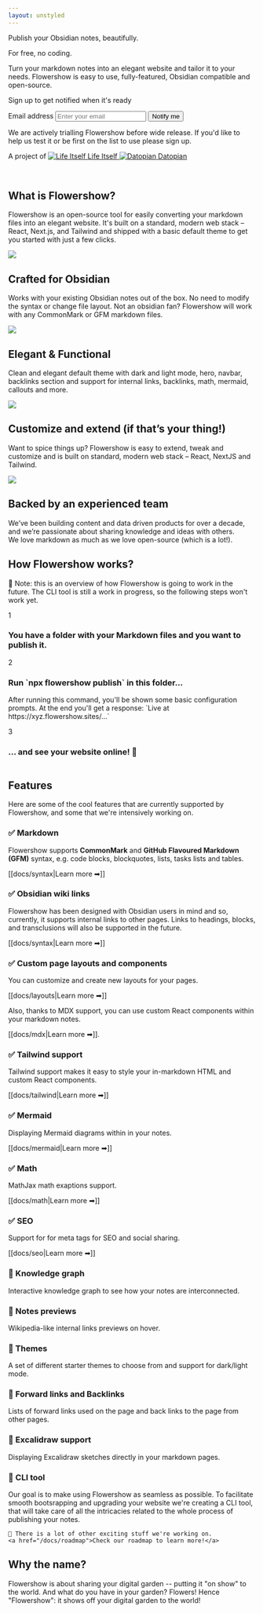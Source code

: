 ```yaml
---
layout: unstyled
---
```


<div className="overflow-hidden -mb-32 mt-[-4.5rem] pb-32 pt-[4.5rem] lg:mt-[-4.75rem] lg:pt-[4.75rem]">
  <div className="py-16 sm:px-2 lg:relative lg:py-20 lg:px-0">
    <div className="mx-auto grid max-w-2xl grid-cols-1 items-center gap-y-16 gap-x-8 px-4 lg:max-w-8xl lg:grid-cols-2 lg:px-8 xl:gap-x-16 xl:px-12">
      <div className="relative mb-10 lg:mb-0 md:text-center lg:text-left">
        <p className="inline bg-gradient-to-r from-indigo-200 via-sky-400 to-indigo-200 bg-clip-text text-6xl tracking-tight text-transparent">Publish your Obsidian notes, beautifully.</p>
        <p className="mt-4 text-3xl dark:text-white tracking-tight">For free, no coding.</p>
        <p className="mt-4 text-xl tracking-tight text-slate-400">Turn your markdown notes into an elegant website and tailor it to your needs. Flowershow is easy to use, fully-featured, Obsidian compatible and open-source.</p>
        <div className="mt-8 sm:mx-auto sm:text-center lg:text-left lg:mx-0">
          <p className="text-base font-medium text-slate-300">Sign up to get notified when it's ready</p>
          <form method="POST" name="get-updates" data-netlify="true" action="/subscribed" className="mt-3 sm:flex">
            <label htmlFor="email" className="sr-only">
              Email address
            </label>
            <input
              name="email"
              type="email"
              required="required"
              placeholder="Enter your email"
              className="block w-full px-2 py-3 text-base rounded-md bg-slate-800 placeholder-gray-500 focus:outline-none focus:ring-2 focus:ring-offset-2 focus:ring-indigo-300 focus:ring-offset-gray-900 sm:flex-1"/>
            <input type="hidden" name="form-name" value="get-updates" />
            <button type="submit" className="mt-3 w-full px-6 py-3 border border-transparent text-base font-medium rounded-md text-slate-900 bg-sky-300 hover:bg-sky-200 focus:outline-none focus-visible:outline-2 focus-visible:outline-offset-2 focus-visible:outline-sky-300/50 active:bg-sky-500 sm:mt-0 sm:ml-3 sm:flex-shrink-0 sm:inline-flex sm:items-center sm:w-auto">
              Notify me
            </button>
          </form>
          <p className="mt-3 text-sm text-slate-300 sm:mt-4">We are actively trialling Flowershow before wide release. If you'd like to help us test it or be first on the list to use please sign up.</p>
        </div>
        <p className="my-10 text-l tracking-wide">
          <span>A project of</span>
          <a href="https://lifeitself.us/" target="_blank" rel="noopener noreferrer">
            <img src="/assets/images/life-itself-logo.svg" alt="Life Itself" className="mx-2 mb-1 h-6 inline"/>
            <span>Life Itself</span>
          </a> 
          <a href="https://www.datopian.com/" target="_blank" rel="noopener noreferrer">
            <img src="/assets/images/datopian_logo.png" alt="Datopian" className="mx-2 mb-1 h-6 inline"/>
            <span>Datopian</span>
          </a> 
        </p>
      </div>
      <div className="relative">
        <img src="/assets/images/obsidian_dark.png" alt="" className="relative -top-14 w-3/4 rounded-lg shadow-xl" />
        <img src="/assets/images/flowershow_chrome_mac_dark.png" alt="" className=" absolute top-10 left-1/3 w-3/4 rounded-lg shadow-xl" />
      </div>
    </div>
  </div>
</div>


<div className="py-10 sm:px-2 lg:relative lg:px-0" id="overview">
  <div className="prose dark:prose-invert mx-auto max-w-6xl px-4 lg:max-w-6xl lg:px-8 xl:px-12">
    <h2 className="text-center">What is Flowershow?</h2>
    <p>Flowershow is an open-source tool for easily converting your markdown files into an elegant website. It's built on a standard, modern web stack – React, Next.js, and Tailwind and shipped with a basic default theme to get you started with just a few clicks.</p>
    <div className="not-prose my-12 grid grid-cols-1 gap-6 sm:grid-cols-2">
      <div className="group relative rounded-xl border border-slate-200 dark:border-slate-800">
        <div className="absolute -inset-px rounded-xl border-2 border-transparent opacity-0 [background:linear-gradient(var(--quick-links-hover-bg,theme(colors.sky.50)),var(--quick-links-hover-bg,theme(colors.sky.50)))_padding-box,linear-gradient(to_top,theme(colors.indigo.400),theme(colors.cyan.400),theme(colors.sky.500))_border-box] group-hover:opacity-100 dark:[--quick-links-hover-bg:theme(colors.slate.800)]" />
        <div className="relative overflow-hidden rounded-xl p-6">
          <img src="/assets/images/obsidian_icon.png" className="h-12 w-auto" />
          <h2 className="mt-4 font-display text-base text-slate-900 dark:text-white">Crafted for Obsidian</h2>
          <p className="mt-1 text-sm text-slate-700 dark:text-slate-400">Works with your existing Obsidian notes out of the box. No need to modify the syntax or change file layout. Not an obsidian fan? Flowershow will work with any CommonMark or GFM markdown files.</p>
        </div>
      </div>
      <div className="group relative rounded-xl border border-slate-200 dark:border-slate-800">
        <div className="absolute -inset-px rounded-xl border-2 border-transparent opacity-0 [background:linear-gradient(var(--quick-links-hover-bg,theme(colors.sky.50)),var(--quick-links-hover-bg,theme(colors.sky.50)))_padding-box,linear-gradient(to_top,theme(colors.indigo.400),theme(colors.cyan.400),theme(colors.sky.500))_border-box] group-hover:opacity-100 dark:[--quick-links-hover-bg:theme(colors.slate.800)]" />
        <div className="relative overflow-hidden rounded-xl p-6">
          <img src="/assets/images/park.png" className="h-12 w-auto" />
          <h2 className="mt-4 font-display text-base text-slate-900 dark:text-white">Elegant & Functional</h2>
          <p className="mt-1 text-sm text-slate-700 dark:text-slate-400">Clean and elegant default theme with dark and light mode, hero, navbar, backlinks section and support for internal links, backlinks, math, mermaid, callouts and more.</p>
        </div>
      </div>
      <div className="group relative rounded-xl border border-slate-200 dark:border-slate-800">
        <div className="absolute -inset-px rounded-xl border-2 border-transparent opacity-0 [background:linear-gradient(var(--quick-links-hover-bg,theme(colors.sky.50)),var(--quick-links-hover-bg,theme(colors.sky.50)))_padding-box,linear-gradient(to_top,theme(colors.indigo.400),theme(colors.cyan.400),theme(colors.sky.500))_border-box] group-hover:opacity-100 dark:[--quick-links-hover-bg:theme(colors.slate.800)]" />
        <div className="relative overflow-hidden rounded-xl p-6">
          <img src="/assets/images/farming.png" className="h-12 w-auto" />
          <h2 className="mt-4 font-display text-base text-slate-900 dark:text-white">Customize and extend (if that’s your thing!)</h2>
          <p className="mt-1 text-sm text-slate-700 dark:text-slate-400">Want to spice things up? Flowershow is easy to extend, tweak and customize and is built on standard, modern web stack – React, NextJS and Tailwind.</p>
        </div>
      </div>
      <div className="group relative rounded-xl border border-slate-200 dark:border-slate-800">
        <div className="absolute -inset-px rounded-xl border-2 border-transparent opacity-0 [background:linear-gradient(var(--quick-links-hover-bg,theme(colors.sky.50)),var(--quick-links-hover-bg,theme(colors.sky.50)))_padding-box,linear-gradient(to_top,theme(colors.indigo.400),theme(colors.cyan.400),theme(colors.sky.500))_border-box] group-hover:opacity-100 dark:[--quick-links-hover-bg:theme(colors.slate.800)]" />
        <div className="relative overflow-hidden rounded-xl p-6">
          <img src="/assets/images/data.png" className="h-12 w-auto" />
          <h2 className="mt-4 font-display text-base text-slate-900 dark:text-white">Backed by an experienced team</h2>
          <p className="mt-1 text-sm text-slate-700 dark:text-slate-400">We’ve been building content and data driven products for over a decade, and we’re passionate about sharing knowledge and ideas with others.<br/>We love markdown as much as we love open-source (which is a lot!).</p>
        </div>
      </div> 
    </div>
  </div>
  

<div className="py-10 sm:px-2 lg:relative lg:px-0" id="how">
  <div className="prose dark:prose-invert mx-auto max-w-6xl px-4 lg:max-w-6xl lg:px-8 xl:px-12">
    <h2 className="text-center">How Flowershow works?</h2>
    <p>🚧 Note: this is an overview of how Flowershow is going to work in the future. The CLI tool is still a work in progress, so the following steps won't work yet.</p>
    <div className="relative grid grid-cols-1 gap-6 my-4 lg:my-16 lg:grid-cols-2 lg:gap-16">
      <div>
        <div className="flex items-center space-x-4 sm:space-x-8">
          <div className="flex h-10 w-10 shrink-0 items-center justify-center rounded-full border border-sky-200 bg-sky-100 text-xl text-sky-600 ring-2 ring-white dark:border-sky-900 dark:bg-[#163C57] dark:text-sky-500 dark:ring-gray-950">
            1
          </div>
          <h3 className="m-0">
            You have a folder with your Markdown files and you want to publish it.
          </h3>
        </div>
      </div>
      <div>
        <img src="/assets/images/content_folder.png" alt="" className="lg:max-h-[20rem] m-0"/>
      </div>
      <img src="/assets/images/arrow.png" alt="" className="hidden lg:block h-[10rem] absolute bottom-0 left-[38%] rotate-[45deg] translate-y-1/2" />
    </div> 
    <div className="relative grid grid-cols-1 gap-6 my-4 lg-my-16 lg:grid-cols-2 lg:gap-16">
      <div className="hidden lg:block">
        <img src="/assets/images/npx.png" alt="" className="m-0 lg:max-h-[20rem]"/>
      </div>
      <div>
        <div className="flex items-center space-x-4 sm:space-x-8">
          <div className="flex h-10 w-10 shrink-0 items-center justify-center rounded-full border border-sky-200 bg-sky-100 text-xl text-sky-600 ring-2 ring-white dark:border-sky-900 dark:bg-[#163C57] dark:text-sky-500 dark:ring-gray-950">
            2
          </div>
          <h3 className="m-0">
            Run `npx flowershow publish` in this folder...
          </h3>
        </div>
        <p>After running this command, you'll be shown some basic configuration prompts. At the end you'll get a response: `Live at https://xyz.flowershow.sites/...`</p>
      </div>
      <div className="lg:hidden">
        <img src="/assets/images/npx.png" alt="" className="m-0 lg:max-h-[20rem]"/>
      </div>
      <img src="/assets/images/arrow.png" alt="" className="hidden lg:block h-[12rem] absolute left-[38%]  -rotate-[45deg] bottom-0 translate-y-[9rem]"/>
    </div>
    <div className="relative grid grid-cols-1 gap-6 my-4 lg:my-16 lg:grid-cols-2 lg:gap-16">
      <div>
        <div className="flex items-center space-x-4 sm:space-x-8">
          <div className="flex h-10 w-10 shrink-0 items-center justify-center rounded-full border border-sky-200 bg-sky-100 text-xl text-sky-600 ring-2 ring-white dark:border-sky-900 dark:bg-[#163C57] dark:text-sky-500 dark:ring-gray-950">
            3
          </div>
          <h3 className="m-0">... and see your website online! 🎊</h3>
        </div>
      </div>
      <div>
        <img src="/assets/images/result_mac_dark.png" alt="" className="rounded-lg shadow-xl m-0" />
      </div>
    </div> 
    </div>
  </div>
</div>

<div className="py-10 sm:px-2 lg:relative lg:px-0" id="features">
  <div className="prose dark:prose-invert mx-auto max-w-2xl px-4 lg:max-w-4xl lg:px-8 xl:px-12">
    <h2 className="text-center">Features</h2>

Here are some of the cool features that are currently supported by Flowershow, and some that we're intensively working on.

### ✅ Markdown

Flowershow supports **CommonMark** and **GitHub Flavoured Markdown (GFM)** syntax, e.g. code blocks, blockquotes, lists, tasks lists and tables.

[[docs/syntax|Learn more ➡]]

### ✅ Obsidian wiki links

Flowershow has been designed with Obsidian users in mind and so, currently, it supports internal links to other pages. Links to headings, blocks, and transclusions will also be supported in the future.

[[docs/syntax|Learn more ➡]]

### ✅ Custom page layouts and components

You can customize and create new layouts for your pages.

[[docs/layouts|Learn more ➡]]

Also, thanks to MDX support, you can use custom React components within your markdown notes.

[[docs/mdx|Learn more ➡]].

### ✅ Tailwind support

Tailwind support makes it easy to style your in-markdown HTML and custom React components.

[[docs/tailwind|Learn more ➡]]

### ✅ Mermaid

Displaying Mermaid diagrams within in your notes.

[[docs/mermaid|Learn more ➡]]

### ✅ Math

MathJax math exaptions support.

[[docs/math|Learn more ➡]]

### ✅ SEO

Support for for meta tags for SEO and social sharing.

[[docs/seo|Learn more ➡]]

### 🚧 Knowledge graph

Interactive knowledge graph to see how your notes are interconnected.

### 🚧 Notes previews

Wikipedia-like internal links previews on hover.

### 🚧 Themes

A set of different starter themes to choose from and support for dark/light mode.

### 🚧 Forward links and Backlinks

Lists of forward links used on the page and back links to the page from other pages.

### 🚧 Excalidraw support

Displaying Excalidraw sketches directly in your markdown pages.

### 🚧 CLI tool

Our goal is to make using Flowershow as seamless as possible. To facilitate smooth bootsrapping and upgrading your website we're creating a CLI tool, that will take care of all the intricacies related to the whole process of publishing your notes.

    👷 There is a lot of other exciting stuff we're working on.
    <a href="/docs/roadmap">Check our roadmap to learn more!</a>

  </div>
</div>


<div className="py-10 sm:px-2 lg:relative lg:px-0">
  <div className="prose dark:prose-invert mx-auto max-w-2xl px-4 lg:max-w-4xl lg:px-8 xl:px-12">
    <h2 className="text-center">Why the name?</h2>
    <p>Flowershow is about sharing your digital garden -- putting it "on show" to the world. And what do you have in your garden? Flowers! Hence "Flowershow": it shows off your digital garden to the world!</p>
  </div>
</div>

